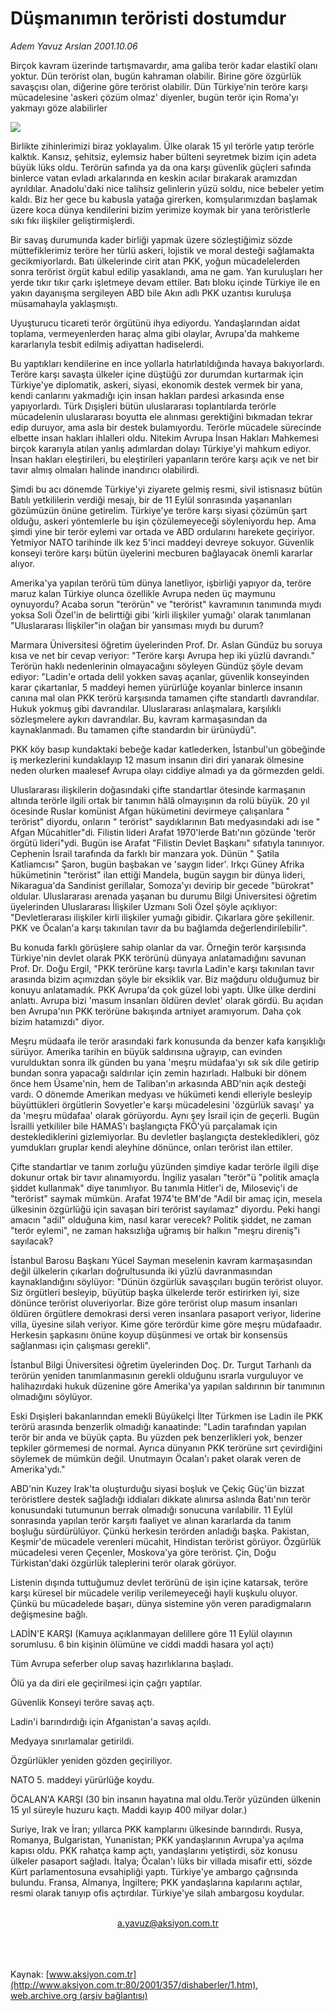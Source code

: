 # Düşmanımın teröristi dostumdur

*Adem Yavuz Arslan 2001.10.06*

<div>
 <p class="spot">
  Birçok kavram üzerinde tartışmavardır, ama galiba terör kadar elastikî olanı yoktur. Dün terörist olan, bugün kahraman olabilir. Birine göre özgürlük savaşçısı olan, diğerine göre terörist olabilir. Dün Türkiye'nin teröre karşı mücadelesine 'askeri çözüm olmaz' diyenler, bugün terör için Roma'yı yakmayı göze alabilirler
 </p>
 <p class="metin">
 </p>
 <img border="0" src="/web/20020427114530im_/http://www.aksiyon.com.tr/2001/357/resimler/dusman.jpg"/>
 <p class="metin">
  Birlikte zihinlerimizi biraz yoklayalım. Ülke olarak 15 yıl terörle yatıp terörle kalktık. Kansız, şehitsiz, eylemsiz haber bülteni seyretmek bizim için adeta büyük lüks oldu. Terörün safında ya da ona karşı güvenlik güçleri safında binlerce vatan evladı arkalarında en keskin acılar bırakarak aramızdan ayrıldılar. Anadolu'daki nice talihsiz gelinlerin yüzü soldu, nice bebeler yetim kaldı. Biz her gece bu kabusla yatağa girerken, komşularımızdan başlamak üzere koca dünya kendilerini bizim yerimize koymak bir yana teröristlerle sıkı fıkı ilişkiler geliştirmişlerdi.
 </p>
 <p class="metin">
  Bir savaş durumunda kader birliği yapmak üzere sözleştiğimiz sözde müttefiklerimiz teröre her türlü askeri, lojistik ve moral desteği sağlamakta gecikmiyorlardı. Batı ülkelerinde cirit atan PKK, yoğun mücadelelerden sonra terörist örgüt kabul edilip yasaklandı, ama ne gam. Yan kuruluşları her yerde tıkır tıkır çarkı işletmeye devam ettiler. Batı bloku içinde Türkiye ile en yakın dayanışma sergileyen ABD bile Akın adlı PKK uzantısı kuruluşa müsamahayla yaklaşmıştı.
 </p>
 <p class="metin">
  Uyuşturucu ticareti terör örgütünü ihya ediyordu. Yandaşlarından aidat toplama, vermeyenlerden haraç alma gibi olaylar, Avrupa'da mahkeme kararlarıyla tesbit edilmiş adiyattan hadiselerdi.
 </p>
 <p class="metin">
  Bu yaptıkları kendilerine en ince yollarla hatırlatıldığında havaya bakıyorlardı. Teröre karşı savaşta ülkeler içine düştüğü zor durumdan kurtarmak için Türkiye'ye diplomatik, askeri, siyasi, ekonomik destek vermek bir yana, kendi canlarını yakmadığı için insan hakları pardesi arkasında ense yapıyorlardı. Türk Dışişleri bütün uluslararası toplantılarda terörle mücadelenin uluslararası boyutta ele alınması gerektiğini bıkmadan tekrar edip duruyor, ama asla bir destek bulamıyordu. Terörle mücadele sürecinde elbette insan hakları ihlalleri oldu. Nitekim Avrupa İnsan Hakları Mahkemesi birçok kararıyla atılan yanlış adımlardan dolayı Türkiye'yi mahkum ediyor. İnsan hakları eleştirileri, bu eleştirileri yapanların teröre karşı açık ve net bir tavır almış olmaları halinde inandırıcı olabilirdi.
 </p>
 <p class="metin">
  Şimdi bu acı dönemde Türkiye'yi ziyarete gelmiş resmi, sivil istisnasız bütün Batılı yetkililerin verdiği mesajı, bir de 11 Eylül sonrasında yaşananları gözümüzün önüne getirelim. Türkiye'ye teröre karşı siyasi çözümün şart olduğu, askeri yöntemlerle bu işin çözülemeyeceği söyleniyordu hep. Ama şimdi yine bir terör eylemi var ortada ve ABD ordularını harekete geçiriyor. Yetmiyor NATO tarihinde ilk kez 5'inci maddeyi devreye sokuyor. Güvenlik konseyi teröre karşı bütün üyelerini mecburen bağlayacak önemli kararlar alıyor.
 </p>
 <p class="metin">
  Amerika'ya yapılan terörü tüm dünya lanetliyor, işbirliği yapıyor da, teröre maruz kalan Türkiye olunca özellikle Avrupa neden üç maymunu oynuyordu? Acaba sorun "terörün" ve "terörist" kavramının tanımında mıydı yoksa Soli Özel'in de belirttiği gibi 'kirli ilişkiler yumağı' olarak tanımlanan "Uluslararası İlişkiler"in olağan bir yansıması mıydı bu durum?
 </p>
 <p class="metin">
  Marmara Üniversitesi öğretim üyelerinden Prof. Dr. Aslan Gündüz bu soruya kısa ve net bir cevap veriyor: "Teröre karşı Avrupa hep iki yüzlü davrandı." Terörün haklı nedenlerinin olmayacağını söyleyen Gündüz şöyle devam ediyor: "Ladin'e ortada delil yokken savaş açanlar, güvenlik konseyinden karar çıkartanlar, 5 maddeyi hemen yürürlüğe koyanlar binlerce insanın canına mal olan PKK terörü karşısında tamamen çifte standartlı davrandılar. Hukuk yokmuş gibi davrandılar. Uluslararası anlaşmalara, karşılıklı sözleşmelere aykırı davrandılar. Bu, kavram karmaşasından da kaynaklanmadı. Bu tamamen çifte standardın bir ürünüydü".
 </p>
 <p class="metin">
  PKK köy basıp kundaktaki bebeğe kadar katlederken, İstanbul'un göbeğinde iş merkezlerini kundaklayıp 12 masum insanın diri diri yanarak ölmesine neden olurken maalesef Avrupa olayı ciddiye almadı ya da görmezden geldi.
 </p>
 <p class="metin">
  Uluslararası ilişkilerin doğasındaki çifte standartlar ötesinde karmaşanın altında terörle ilgili ortak bir tanımın hâlâ olmayışının da rolü büyük. 20 yıl öcesinde Ruslar komünist Afgan hükümetini devirmeye çalışanlara " terörist" diyordu, onların " terörist" saydıklarının Batı medyasındaki adı ise " Afgan Mücahitler"di. Filistin lideri Arafat 1970'lerde Batı'nın gözünde 'terör örgütü lideri"ydi. Bugün ise Arafat "Filistin Devlet Başkanı" sıfatıyla tanınıyor. Cephenin İsrail tarafında da farklı bir manzara yok. Dünün " Şatila Katliamcısı" Şaron, bugün başbakan ve 'saygın lider'. Irkçı Güney Afrika hükümetinin "terörist" ilan ettiği Mandela, bugün saygın bir dünya lideri, Nikaragua'da Sandinist gerillalar, Somoza'yı devirip bir gecede "bürokrat" oldular. Uluslararası arenada yaşanan bu durumu Bilgi Üniversitesi öğretim üyelerinden Uluslararası İlişkiler Uzmanı Soli Özel şöyle açıklıyor: "Devletlerarası ilişkiler kirli ilişkiler yumağı gibidir. Çıkarlara göre şekillenir. PKK ve Öcalan'a karşı takınılan tavır da bu bağlamda değerlendirilebilir".
 </p>
 <p class="metin">
  Bu konuda farklı görüşlere sahip olanlar da var. Örneğin terör karşısında Türkiye'nin devlet olarak PKK terörünü dünyaya anlatamadığını savunan Prof. Dr. Doğu Ergil, "PKK terörüne karşı tavırla Ladin'e karşı takınılan tavır arasında bizim açımızdan şöyle bir eksiklik var. Biz mağduru olduğumuz bir konuyu anlatamadık. PKK Avrupa'da çok güzel lobi yaptı. Ülke ülke derdini anlattı. Avrupa bizi 'masum insanları öldüren devlet' olarak gördü. Bu açıdan ben Avrupa'nın PKK terörüne bakışında artniyet aramıyorum. Daha çok bizim hatamızdı" diyor.
 </p>
 <p class="metin">
  Meşru müdaafa ile terör arasındaki fark konusunda da benzer kafa karışıklığı sürüyor. Amerika tarihin en büyük saldırısına uğrayıp, can evinden vurulduktan sonra ilk günden bu yana 'meşru müdafaa'yı sık sık dile getirip bundan sonra yapacağı saldırılar için zemin hazırladı. Halbuki bir dönem önce hem Üsame'nin, hem de Taliban'ın arkasında ABD'nin açık desteği vardı. O dönemde Amerikan medyası ve hükümeti kendi elleriyle besleyip büyüttükleri örgütlerin Sovyetler'e karşı mücadelesini 'özgürlük savaşı' ya da 'meşru müdafaa' olarak görüyordu. Aynı şey İsrail için de geçerli. Bugün İsrailli yetkililer bile HAMAS'ı başlangıçta FKÖ'yü parçalamak için desteklediklerini gizlemiyorlar. Bu devletler başlangıçta destekledikleri, göz yumdukları gruplar kendi aleyhine dönünce, onları terörist ilan ettiler.
 </p>
 <p class="metin">
  Çifte standartlar ve tanım zorluğu yüzünden şimdiye kadar terörle ilgili dişe dokunur ortak bir tavır alınamıyordu. İngiliz yasaları "terör"ü "politik amaçla şiddet kullanmak" diye tanımlıyor. Bu tanımla Hitler'i de, Miloseviç'i de "terörist" saymak mümkün. Arafat 1974'te BM'de "Adil bir amaç için, mesela ülkesinin özgürlüğü için savaşan biri terörist sayılamaz" diyordu. Peki hangi amacın "adil" olduğuna kim, nasıl karar verecek? Politik şiddet, ne zaman "terör eylemi", ne zaman haksızlığa uğramış bir halkın "meşru direniş"i sayılacak?
 </p>
 <p class="metin">
  İstanbul Barosu Başkanı Yücel Sayman meselenin kavram karmaşasından değil ülkelerin çıkarları doğrultusunda iki yüzlü davranmasından kaynaklandığını söylüyor: "Dünün özgürlük savaşçıları bugün terörist oluyor. Siz örgütleri besleyip, büyütüp başka ülkelerde terör estirirken iyi, size dönünce terörist oluveriyorlar. Bize göre terörist olup masum insanları öldüren örgütlere demokrasi dersi veren insanlara pasaport veriyor, liderine villa, üyesine silah veriyor. Kime göre terördür kime göre meşru müdafaadır. Herkesin şapkasını önüne koyup düşünmesi ve ortak bir konsensüs sağlanması için çalışması gerekli".
 </p>
 <p class="metin">
  İstanbul Bilgi Üniversitesi öğretim üyelerinden Doç. Dr. Turgut Tarhanlı da terörün yeniden tanımlanmasının gerekli olduğunu ısrarla vurguluyor ve halihazırdaki hukuk düzenine göre Amerika'ya yapılan saldırının bir tanımının olmadığını söylüyor.
 </p>
 <p class="metin">
  Eski Dışişleri bakanlarından emekli Büyükelçi İlter Türkmen ise Ladin ile PKK terörü arasında benzerlik olmadığı kanaatinde: "Ladin tarafından yapılan terör bir anda ve büyük çapta. Bu yüzden pek benzerlikleri yok, benzer tepkiler görmemesi de normal. Ayrıca dünyanın PKK terörüne sırt çevirdiğini söylemek de mümkün değil. Unutmayın Öcalan'ı paket olarak veren de Amerika'ydı."
 </p>
 <p class="metin">
  ABD'nin Kuzey Irak'ta oluşturduğu siyasi boşluk ve Çekiç Güç'ün bizzat teröristlere destek sağladığı iddiaları dikkate alınırsa aslında Batı'nın terör konusundaki tutumunun berrak olmadığı sonucuna varılabilir. 11 Eylül sonrasında yapılan terör karşıtı faaliyet ve alınan kararlarda da tanım boşluğu sürdürülüyor. Çünkü herkesin terörden anladığı başka. Pakistan, Keşmir'de mücadele verenleri mücahit, Hindistan terörist görüyor. Özgürlük mücadelesi veren Çeçenler, Moskova'ya göre terörist. Çin, Doğu Türkistan'daki özgürlük taleplerini terör olarak görüyor.
 </p>
 <p class="metin">
  Listenin dışında tuttuğumuz devlet terörünü de işin içine katarsak, teröre karşı küresel bir mücadele verilip verilemeyeceği hayli kuşkulu oluyor. Çünkü bu mücadelede başarı, dünya sistemine yön veren paradigmaların değişmesine bağlı.
 </p>
 <p class="metin">
 </p>
 <p class="arabaslik">
  LADİN'E KARŞI (Kamuya açıklanmayan delillere göre 11 Eylül olayının sorumlusu. 6 bin kişinin ölümüne ve ciddi maddi hasara yol açtı)
 </p>
 <p class="metin">
  Tüm Avrupa seferber olup savaş hazırlıklarına başladı.
 </p>
 <p class="metin">
  Ölü ya da diri ele geçirilmesi için çağrı yaptılar.
 </p>
 <p class="metin">
  Güvenlik Konseyi teröre savaş açtı.
 </p>
 <p class="metin">
  Ladin'i barındırdığı için Afganistan'a savaş açıldı.
 </p>
 <p class="metin">
  Medyaya sınırlamalar getirildi.
 </p>
 <p class="metin">
  Özgürlükler yeniden gözden geçiriliyor.
 </p>
 <p class="metin">
  NATO 5. maddeyi yürürlüğe koydu.
 </p>
 <p class="metin">
 </p>
 <p class="arabaslik">
  ÖCALAN'A KARŞI (30 bin insanın hayatına mal oldu.Terör yüzünden ülkenin 15 yıl süreyle huzuru kaçtı. Maddi kayıp 400 milyar dolar.)
 </p>
 <p class="metin">
  Suriye, Irak ve İran; yıllarca PKK kamplarını ülkesinde barındırdı. Rusya, Romanya, Bulgaristan, Yunanistan; PKK yandaşlarının Avrupa'ya açılma kapısı oldu. PKK rahatça kamp açtı, yandaşlarını yetiştirdi, söz konusu ülkeler pasaport sağladı. İtalya; Öcalan'ı lüks bir villada misafir etti, sözde Kürt parlamentosuna evsahipliği yaptı. Türkiye'ye ambargo çağrısında bulundu. Fransa, Almanya, İngiltere; PKK yandaşlarına kapılarını açtılar, resmi olarak tanıyıp ofis açtırdılar. Türkiye'ye silah ambargosu koydular.
 </p>
 <br/>
 <center>
  <a class="anaorta" href="http://web.archive.org/web/20020427114530/mailto:a.yavuz@aksiyon.com.tr">
   a.yavuz@aksiyon.com.tr
  </a>
 </center>
 <br/>
 <br/>
 <br/>
</div>

Kaynak: [www.aksiyon.com.tr](http://www.aksiyon.com.tr:80/2001/357/dishaberler/1.htm), [web.archive.org (arşiv bağlantısı)](http://web.archive.org/web/20020427114530/http://www.aksiyon.com.tr:80/2001/357/dishaberler/1.htm)
